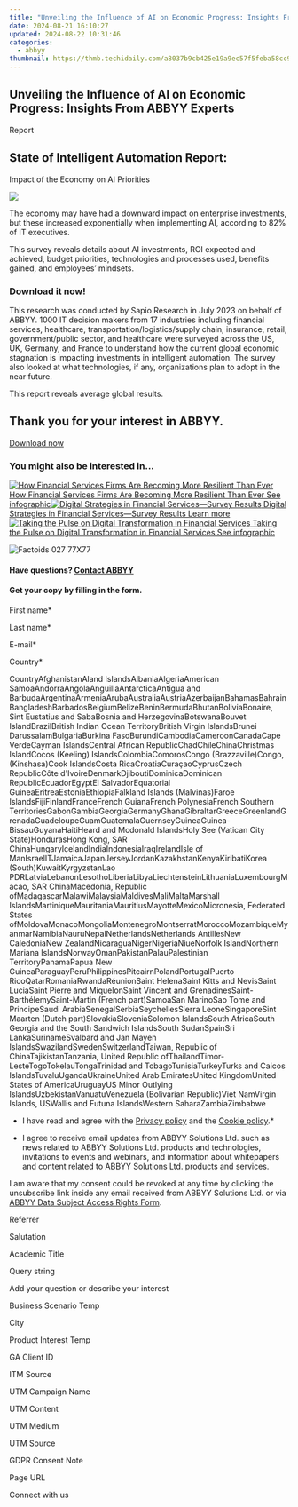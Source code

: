 ```yaml
---
title: "Unveiling the Influence of AI on Economic Progress: Insights From ABBYY Experts"
date: 2024-08-21 16:10:27
updated: 2024-08-22 10:31:46
categories:
  - abbyy
thumbnail: https://thmb.techidaily.com/a8037b9cb425e19a9ec57f5feba58cc91bfb4e98ab568e20793fc881abc0b40e.jpg
---
```


## Unveiling the Influence of AI on Economic Progress: Insights From ABBYY Experts

Report

## State of Intelligent Automation Report:  
Impact of the Economy on AI Priorities

![](https://static1.abbyy.com/abbyycommedia/37808/state-of-intelligent-automation-report-abbyy.jpg)

The economy may have had a downward impact on enterprise investments, but these increased exponentially when implementing AI, according to 82% of IT executives.

This survey reveals details about AI investments, ROI expected and achieved, budget priorities, technologies and processes used, benefits gained, and employees’ mindsets.

### Download it now!

This research was conducted by Sapio Research in July 2023 on behalf of ABBYY. 1000 IT decision makers from 17 industries including financial services, healthcare, transportation/logistics/supply chain, insurance, retail, government/public sector, and healthcare were surveyed across the US, UK, Germany, and France to understand how the current global economic stagnation is impacting investments in intelligent automation. The survey also looked at what technologies, if any, organizations plan to adopt in the near future.

This report reveals average global results.

## Thank you for your interest in ABBYY.

[Download now](https://digital.abbyy.com/hubfs/documents/content/State-of-Intelligent-Automation-Report-ABBYY.pdf "Download now") 

### You might also be interested in...

[![How Financial Services Firms Are Becoming More Resilient Than Ever](https://static3.abbyy.com/abbyycommedia/33034/66-how-financial-services-firms-are-becoming-more-resilient-en-360x232.jpg) How Financial Services Firms Are Becoming More Resilient Than Ever See infographic](https://static1.abbyy.com/abbyycommedia/33035/infographic-financialservices-firms-resiliency-en.pdf "How Financial Services Firms Are Becoming More Resilient Than Ever")[![Digital Strategies in Financial Services—Survey Results](https://static5.abbyy.com/abbyycommedia/34405/112-digital-strategies-in-financial-services-en-360x232.jpg) Digital Strategies in Financial Services—Survey Results Learn more](https://www.abbyy.com/resources/report/financial-services-digital-strategies-survey/ "Digital Strategies in Financial Services—Survey Results")[![Taking the Pulse on Digital Transformation in Financial Services](https://static1.abbyy.com/abbyycommedia/34654/122-taking-the-pulse-on-digital-transformation-in-financial-services-en-360x232.jpg) Taking the Pulse on Digital Transformation in Financial Services See infographic](https://static1.abbyy.com/abbyycommedia/34655/infographic-financialservices-digitaltransformationsurvey-en.pdf "Taking the Pulse on Digital Transformation in Financial Services") 

![Factoids 027 77X77](https://static4.abbyy.com/abbyycommedia/31652/factoids-027-77x77.svg)

#### Have questions? [Contact ABBYY](https://tools.techidaily.com/abbyy/products/)

#### Get your copy by filling in the form.

First name\*

Last name\*

E-mail\*

Сountry\*

СountryAfghanistanAland IslandsAlbaniaAlgeriaAmerican SamoaAndorraAngolaAnguillaAntarcticaAntigua and BarbudaArgentinaArmeniaArubaAustraliaAustriaAzerbaijanBahamasBahrainBangladeshBarbadosBelgiumBelizeBeninBermudaBhutanBoliviaBonaire, Sint Eustatius and SabaBosnia and HerzegovinaBotswanaBouvet IslandBrazilBritish Indian Ocean TerritoryBritish Virgin IslandsBrunei DarussalamBulgariaBurkina FasoBurundiCambodiaCameroonCanadaCape VerdeCayman IslandsCentral African RepublicChadChileChinaChristmas IslandCocos (Keeling) IslandsColombiaComorosCongo (Brazzaville)Congo, (Kinshasa)Cook IslandsCosta RicaCroatiaCuraçaoCyprusCzech RepublicCôte d'IvoireDenmarkDjiboutiDominicaDominican RepublicEcuadorEgyptEl SalvadorEquatorial GuineaEritreaEstoniaEthiopiaFalkland Islands (Malvinas)Faroe IslandsFijiFinlandFranceFrench GuianaFrench PolynesiaFrench Southern TerritoriesGabonGambiaGeorgiaGermanyGhanaGibraltarGreeceGreenlandGrenadaGuadeloupeGuamGuatemalaGuernseyGuineaGuinea-BissauGuyanaHaitiHeard and Mcdonald IslandsHoly See (Vatican City State)HondurasHong Kong, SAR ChinaHungaryIcelandIndiaIndonesiaIraqIrelandIsle of ManIsraelITJamaicaJapanJerseyJordanKazakhstanKenyaKiribatiKorea (South)KuwaitKyrgyzstanLao PDRLatviaLebanonLesothoLiberiaLibyaLiechtensteinLithuaniaLuxembourgMacao, SAR ChinaMacedonia, Republic ofMadagascarMalawiMalaysiaMaldivesMaliMaltaMarshall IslandsMartiniqueMauritaniaMauritiusMayotteMexicoMicronesia, Federated States ofMoldovaMonacoMongoliaMontenegroMontserratMoroccoMozambiqueMyanmarNamibiaNauruNepalNetherlandsNetherlands AntillesNew CaledoniaNew ZealandNicaraguaNigerNigeriaNiueNorfolk IslandNorthern Mariana IslandsNorwayOmanPakistanPalauPalestinian TerritoryPanamaPapua New GuineaParaguayPeruPhilippinesPitcairnPolandPortugalPuerto RicoQatarRomaniaRwandaRéunionSaint HelenaSaint Kitts and NevisSaint LuciaSaint Pierre and MiquelonSaint Vincent and GrenadinesSaint-BarthélemySaint-Martin (French part)SamoaSan MarinoSao Tome and PrincipeSaudi ArabiaSenegalSerbiaSeychellesSierra LeoneSingaporeSint Maarten (Dutch part)SlovakiaSloveniaSolomon IslandsSouth AfricaSouth Georgia and the South Sandwich IslandsSouth SudanSpainSri LankaSurinameSvalbard and Jan Mayen IslandsSwazilandSwedenSwitzerlandTaiwan, Republic of ChinaTajikistanTanzania, United Republic ofThailandTimor-LesteTogoTokelauTongaTrinidad and TobagoTunisiaTurkeyTurks and Caicos IslandsTuvaluUgandaUkraineUnited Arab EmiratesUnited KingdomUnited States of AmericaUruguayUS Minor Outlying IslandsUzbekistanVanuatuVenezuela (Bolivarian Republic)Viet NamVirgin Islands, USWallis and Futuna IslandsWestern SaharaZambiaZimbabwe

* I have read and agree with the [Privacy policy](https://tools.techidaily.com/abbyy/products/) and the [Cookie policy](https://tools.techidaily.com/abbyy/products/).\*

* I agree to receive email updates from ABBYY Solutions Ltd. such as news related to ABBYY Solutions Ltd. products and technologies, invitations to events and webinars, and information about whitepapers and content related to ABBYY Solutions Ltd. products and services.  
    
I am aware that my consent could be revoked at any time by clicking the unsubscribe link inside any email received from ABBYY Solutions Ltd. or via [ABBYY Data Subject Access Rights Form](https://tools.techidaily.com/abbyy/products/).

Referrer

Salutation

Academic Title

Query string

Add your question or describe your interest

Business Scenario Temp

City

Product Interest Temp

GA Client ID

ITM Source

UTM Campaign Name

UTM Content

UTM Medium

UTM Source

GDPR Consent Note

Page URL

Connect with us

<ins class="adsbygoogle"
     style="display:block"
     data-ad-format="autorelaxed"
     data-ad-client="ca-pub-7571918770474297"
     data-ad-slot="1223367746"></ins>



<ins class="adsbygoogle"
     style="display:block"
     data-ad-client="ca-pub-7571918770474297"
     data-ad-slot="8358498916"
     data-ad-format="auto"
     data-full-width-responsive="true"></ins>
